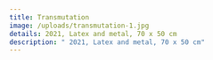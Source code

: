 ```yaml
---
title: Transmutation
image: /uploads/transmutation-1.jpg
details: 2021, Latex and metal, 70 x 50 cm
description: " 2021, Latex and metal, 70 x 50 cm"
---
```

